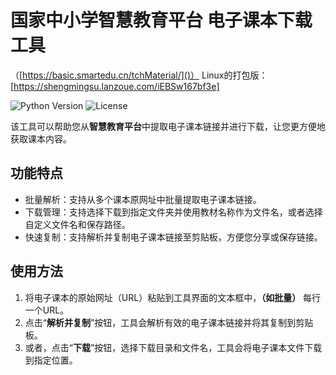 # 国家中小学智慧教育平台 电子课本下载工具
（[https://basic.smartedu.cn/tchMaterial/]()）
Linux的打包版：[https://shengmingsu.lanzoue.com/iEBSw167bf3e]

![Python Version](https://img.shields.io/badge/Python-3.x-blue.svg)
![License](https://img.shields.io/badge/License-MIT-green.svg)

该工具可以帮助您从**智慧教育平台**中提取电子课本链接并进行下载，让您更方便地获取课本内容。

## 功能特点

- 批量解析：支持从多个课本原网址中批量提取电子课本链接。
- 下载管理：支持选择下载到指定文件夹并使用教材名称作为文件名，或者选择自定义文件名和保存路径。
- 快速复制：支持解析并复制电子课本链接至剪贴板，方便您分享或保存链接。

## 使用方法

1. 将电子课本的原始网址（URL）粘贴到工具界面的文本框中，**（如批量）** 每行一个URL。
2. 点击“**解析并复制**”按钮，工具会解析有效的电子课本链接并将其复制到剪贴板。
3. 或者，点击“**下载**”按钮，选择下载目录和文件名，工具会将电子课本文件下载到指定位置。
